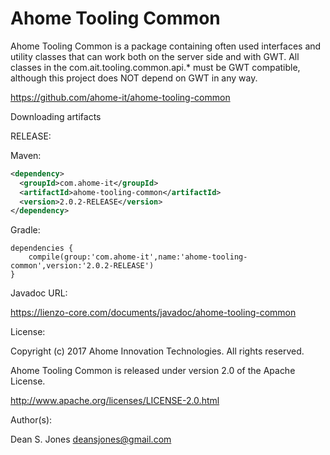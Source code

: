 Ahome Tooling Common
======

Ahome Tooling Common is a package containing often used interfaces and utility classes that can work both on the server side and with GWT. All classes in the com.ait.tooling.common.api.* must be GWT compatible, although this project does NOT depend on GWT in any way.

https://github.com/ahome-it/ahome-tooling-common

Downloading artifacts

RELEASE:

Maven:
```xml
<dependency>
  <groupId>com.ahome-it</groupId>
  <artifactId>ahome-tooling-common</artifactId>
  <version>2.0.2-RELEASE</version>
</dependency>
```
Gradle:
```
dependencies {
    compile(group:'com.ahome-it',name:'ahome-tooling-common',version:'2.0.2-RELEASE')
}
```
Javadoc URL:

https://lienzo-core.com/documents/javadoc/ahome-tooling-common

License:

Copyright (c) 2017 Ahome Innovation Technologies. All rights reserved.

Ahome Tooling Common is released under version 2.0 of the Apache License.

http://www.apache.org/licenses/LICENSE-2.0.html

Author(s):

Dean S. Jones
deansjones@gmail.com
